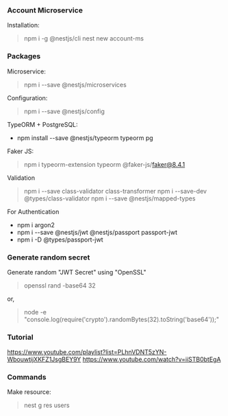 ### Account Microservice

Installation:

> npm i -g @nestjs/cli
> nest new account-ms

### Packages

Microservice:

> npm i --save @nestjs/microservices

Configuration:

> npm i --save @nestjs/config

TypeORM + PostgreSQL:

- npm install --save @nestjs/typeorm typeorm pg

Faker JS:

> npm i typeorm-extension typeorm @faker-js/faker@8.4.1

Validation

> npm i --save class-validator class-transformer
> npm i --save-dev @types/class-validator
> npm i --save @nestjs/mapped-types

For Authentication

- npm i argon2
- npm i --save @nestjs/jwt @nestjs/passport passport-jwt
- npm i -D @types/passport-jwt

### Generate random secret

Generate random "JWT Secret" using "OpenSSL"

> openssl rand -base64 32

or,

> node -e "console.log(require('crypto').randomBytes(32).toString('base64'));"

### Tutorial

https://www.youtube.com/playlist?list=PLhnVDNT5zYN-WbouwtijXKFZ1JsgBEY9Y
https://www.youtube.com/watch?v=iiSTB0btEgA

### Commands

Make resource:

> nest g res users
